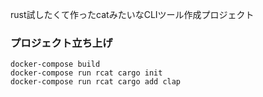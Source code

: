 rust試したくて作ったcatみたいなCLIツール作成プロジェクト

### プロジェクト立ち上げ
```
docker-compose build
docker-compose run rcat cargo init
docker-compose run rcat cargo add clap
```
